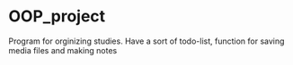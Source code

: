 # OOP_project
Program for orginizing studies. Have a sort of todo-list, function for saving media files and making notes
